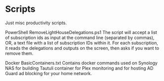 # Scripts
Just misc productivity scripts. 

PowerShell
    RemoveLightHouseDelegations.ps1
        The script will accept a list of subscription ids as input at the command line (separated by commas), OR, a text file with a list of subscription IDs within it. 
        For each subscription, it reads the delegations and outputs on the screen, then asks if you want to remove them.
        
Docker
    BasicContainers.txt
        Contains docker commands used on Synology NAS for building Tautuli container for Plex monitoring and for hosting AD Guard ad blocking for your home network. 
